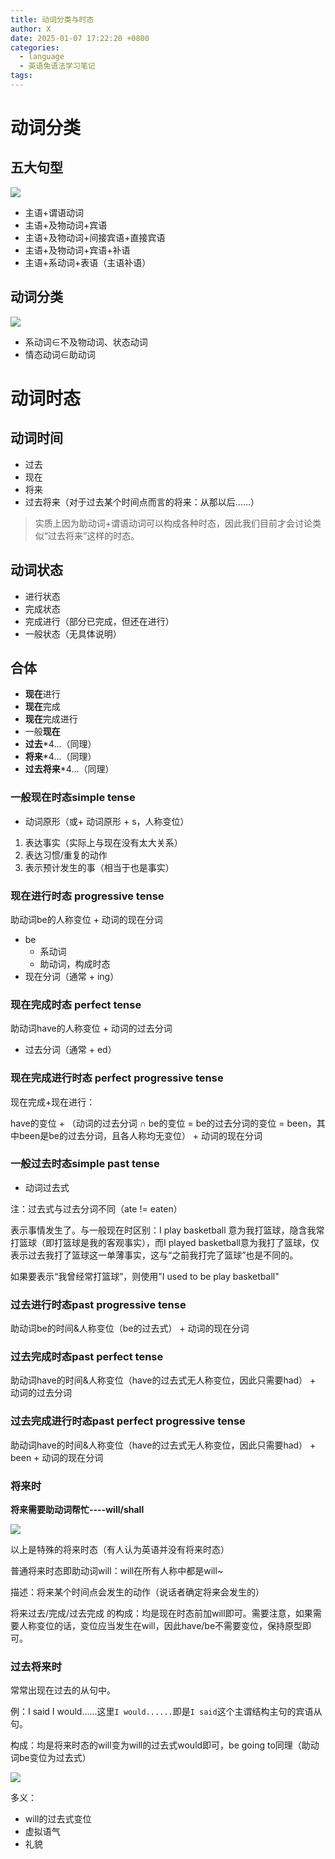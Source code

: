 ```yaml
---
title: 动词分类与时态
author: X
date: 2025-01-07 17:22:20 +0800
categories:
  - language
  - 英语兔语法学习笔记
tags:
---
```

# 动词分类

## 五大句型

![](https://github.com/cmgzn/cmgzn.github.io/blob/main/assets/img/Pasted%20image%2020250107172325.png)

- 主语+谓语动词
- 主语+及物动词+宾语
- 主语+及物动词+间接宾语+直接宾语
- 主语+及物动词+宾语+补语
- 主语+系动词+表语（主语补语）

## 动词分类

![](https://github.com/cmgzn/cmgzn.github.io/blob/main/assets/img/Pasted%20image%2020250107172342.png)

- 系动词∈不及物动词、状态动词
- 情态动词∈助动词

# 动词时态

## 动词时间

- 过去
- 现在
- 将来
- 过去将来（对于过去某个时间点而言的将来：从那以后……）

> 实质上因为助动词+谓语动词可以构成各种时态，因此我们目前才会讨论类似“过去将来”这样的时态。

## 动词状态

- 进行状态
- 完成状态
- 完成进行（部分已完成，但还在进行）
- 一般状态（无具体说明）

## 合体

- **现在**进行
- **现在**完成
- **现在**完成进行
- 一般**现在**
- **过去**\*4...（同理）
- **将来**\*4...（同理）
- **过去将来**\*4...（同理）

### 一般现在时态simple tense

+ 动词原形（或+ 动词原形 + s，人称变位）

1. 表达事实（实际上与现在没有太大关系）
2. 表达习惯/重复的动作
3. 表示预计发生的事（相当于也是事实）

### 现在进行时态 progressive tense

助动词be的人称变位 + 动词的现在分词

- be
	- 系动词
	- 助动词，构成时态
- 现在分词（通常 + ing）

### 现在完成时态 perfect tense

助动词have的人称变位 + 动词的过去分词

- 过去分词（通常 + ed）

### 现在完成进行时态 perfect progressive tense

现在完成+现在进行：   

have的变位 + （动词的过去分词 ∩ be的变位 = be的过去分词的变位 = been，其中been是be的过去分词，且各人称均无变位） + 动词的现在分词

### 一般过去时态simple past tense

+ 动词过去式

注：过去式与过去分词不同（ate != eaten）

表示事情发生了。与一般现在时区别：I play basketball 意为我打篮球，隐含我常打篮球（即打篮球是我的客观事实），而I played basketball意为我打了篮球，仅表示过去我打了篮球这一单薄事实，这与“之前我打完了篮球”也是不同的。

如果要表示“我曾经常打篮球”，则使用"I used to be play basketball"

### 过去进行时态past progressive tense

助动词be的时间&人称变位（be的过去式） + 动词的现在分词

### 过去完成时态past perfect tense

助动词have的时间&人称变位（have的过去式无人称变位，因此只需要had） + 动词的过去分词

### 过去完成进行时态past perfect progressive tense

助动词have的时间&人称变位（have的过去式无人称变位，因此只需要had） + been + 动词的现在分词

### 将来时

**将来需要助动词帮忙----will/shall**

![](https://github.com/cmgzn/cmgzn.github.io/blob/main/assets/img/Pasted%20image%2020250107172547.png)

以上是特殊的将来时态（有人认为英语并没有将来时态）

普通将来时态即助动词will：will在所有人称中都是will~

描述：将来某个时间点会发生的动作（说话者确定将来会发生的）

将来过去/完成/过去完成 的构成：均是现在时态前加will即可。需要注意，如果需要人称变位的话，变位应当发生在will，因此have/be不需要变位，保持原型即可。

### 过去将来时

常常出现在过去的从句中。

例：I said I would......这里`I would......`即是`I said`这个主谓结构主句的宾语从句。

构成：均是将来时态的will变为will的过去式would即可，be going to同理（助动词be变位为过去式）

![](https://github.com/cmgzn/cmgzn.github.io/blob/main/assets/img/Pasted%20image%2020250107172601.png)

多义：

- will的过去式变位
- 虚拟语气
- 礼貌